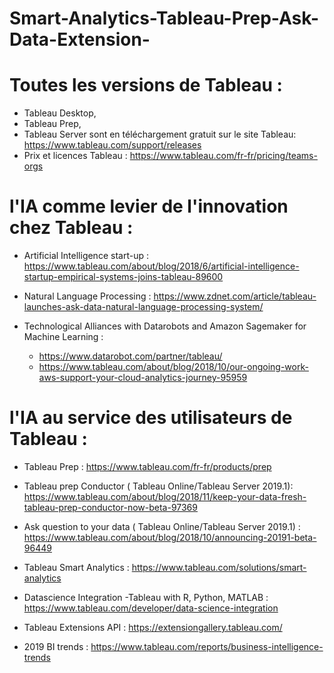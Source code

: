 # Smart-Analytics-Tableau-Prep-Ask-Data-Extension-

# Toutes les versions de Tableau : 
- Tableau Desktop, 
- Tableau Prep, 
- Tableau Server sont en téléchargement gratuit sur le site Tableau: 
 https://www.tableau.com/support/releases
- Prix et licences Tableau : https://www.tableau.com/fr-fr/pricing/teams-orgs

# l'IA comme levier de l'innovation chez Tableau : 


- Artificial Intelligence start-up : 
https://www.tableau.com/about/blog/2018/6/artificial-intelligence-startup-empirical-systems-joins-tableau-89600

- Natural Language Processing : 
https://www.zdnet.com/article/tableau-launches-ask-data-natural-language-processing-system/

- Technological Alliances with Datarobots and Amazon Sagemaker for Machine Learning : 
    - https://www.datarobot.com/partner/tableau/
    - https://www.tableau.com/about/blog/2018/10/our-ongoing-work-aws-support-your-cloud-analytics-journey-95959


# l'IA au service des utilisateurs de Tableau : 

- Tableau Prep : 
https://www.tableau.com/fr-fr/products/prep

- Tableau prep Conductor ( Tableau Online/Tableau Server 2019.1): 
https://www.tableau.com/about/blog/2018/11/keep-your-data-fresh-tableau-prep-conductor-now-beta-97369

- Ask question to your data ( Tableau Online/Tableau Server 2019.1) : 
https://www.tableau.com/about/blog/2018/10/announcing-20191-beta-96449

- Tableau Smart Analytics : 
https://www.tableau.com/solutions/smart-analytics

- Datascience Integration -Tableau with R, Python, MATLAB : 
https://www.tableau.com/developer/data-science-integration

- Tableau Extensions API : 
https://extensiongallery.tableau.com/

- 2019 BI trends : 
https://www.tableau.com/reports/business-intelligence-trends





